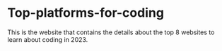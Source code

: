 # Top-platforms-for-coding
This is the website that contains the details about the top 8 websites to learn about coding in 2023.

